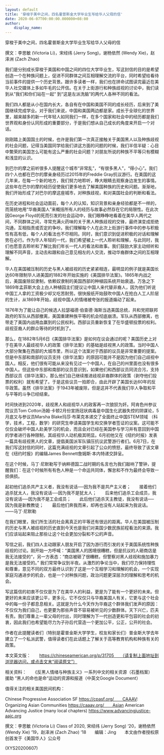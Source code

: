 ```yaml
---
layout: default
title: '穿梭于美中之间，四名霍普斯金大学毕业生写给华人父母的信'
date: 2020-06-07T00:00:00.000000+08:00
author:
    display_name: 
---
```


穿梭于美中之间，四名霍普斯金大学毕业生写给华人父母的信

撰文：李思敏 (Victoria Li)，宋经纬 (Jerry Song)，谢杨依然 (Wendy Xie)，赵泽洲 (Zach Zhao)

我们是分别成长穿梭于美国和中国之间的四位大学毕业生，写这封信的目的是希望创造一个在种族问题上，促进不同群体之间互相理解交流的平台，同时希望给看待当前事件的提供一个历史背景。跟许多读者一样，我们也在拼命试图读完最近在美华人社交媒体上多如牛毛的公开信。在关于上街游行和种族歧视的讨论中，我们读到从”我们和你们站在一起“ 到“这是左派洗脑”的两代人各种不同的看法。

我们四人都是从小在国内长大，各自有在中国和美国不同的成长经历，后来到了美国继续完成学业。对于我们来说，中国和美国两边都是家。成长于全球化的世界里，越来越多的新一代年轻人如同我们一样，在多个国家和社会中的经历都是我们世界观和身份认同形成的重要部分，于是我们想从自己成长的角度来开启一个对话。

刚刚踏上美国国土的时候，也许是我们第一次真正接触关于美国黑人以及种族歧视的社会问题，记得当美国同学给我们讲这方面的问题的时候，我们半信半疑：心目中繁荣的美国怎么可能有这么严重的社会问题？对朋友所说的种族不平等只有模糊和浅显的认识。

到巴尔的摩之前听很多人提醒这个城市“非常乱”，“有很多黑人”，“得小心”。我们四个人也都在巴尔的摩亲身经历过2015年的Freddie Gray抗议游行。在美国的这几年来，在每一个新的地方，我们努力地聆听，睁大眼睛去观察身边发生的事情。这些年在巴尔的摩的经历促使我们更多地去了解美国种族的历史和问题。渐渐地，我们开始形成了对巴尔的摩这座城市，对种族歧视，和对美国社会的判断和看法。

在历史进程和社会运动面前，每个人的认知，知识背景和亲身经验都是不一样的，而笼统地用“华裔美国人”来概括所有人的经历与故事必然存在它的局限性。在此次因George Floyd的死而引发的社会运动中，我们眼睁睁地看着在美华人两代之间，不同群体之间，寻常充满火药味的关于黑人种族歧视的交锋，最终演变成拒绝沟通，互相指责或否定的争吵。我们理解每个人在此次上街游行事件中的参与积极性有高有低，每个人的看法也不尽相同。同时，我们意识到促进积极的对话和理解势在必行。作为华人年轻的一代，我们希望被上一代人聆听和理解，与此同时，我们也愿意去聆听和了解比我们年长一代人的看法和故事。我们鼓励大家主动倾听和理解不同声音，主动去和跟和自己意见相左的人交流，推动华裔群体之间的互相理解。

华人在美国被压制的历史与黑人被歧视的历史紧紧相连，最明显的例子就是美国长达60年限制华人进美国的1882年开始实施的《美国排华法案》。1865年内战之后，美国废除奴隶制，依赖奴隶制的美国西部的种植园系统开始衰退。万急之下1869年孟菲斯大会上白人种植园主们提议让中国人来代替非裔人，因为他们听说中国工人拿的工资极少却又吃苦耐劳。很快报纸开始鼓吹中国人在抢白人工人阶层的生计，从1869年开始，歧视中国人的情绪被夸张的报道煽动了起来。

1876年为了能让自己的候选人拉瑟福德·伯查德·海斯当选美国总统，共和党把联邦政府的军队从西部撤离，美国重建种族平等的机会彻底崩溃。军队从西部撤离，也带走了美国内战用血赢到的公民权利。西部议员重新恢复了在华盛顿投票的权利。歧视亚裔人的群众等待的时机到了。

那么，在1882年5月6日《美国排华法案》是如何在议会通过的呢？美国历史上对于在美华人最歧视华人的政策《排华法案》的基础是歧视黑人的政策。当时中国人大部分聚集在西部的大城市里，所以这个法案对于西部的议员是非常重要的提案。但是中东部和南部的议员支持《排华法案》的原因可能并不是因为他们自己歧视中国人。相反，他们很有可能从来没有见过一个中国人，在自己的州里面也没有很多中国人。但这些中东部和南部的议员意识到，如果他们和西部议员同流合污，支持西部议员《排华法案》，那么他们自己继续推进歧视非裔群体的政策（剥夺他们投票的权利）就有希望了。于是这些议员一拍即合，由此开辟了美国长达60年的反华政策。虽然《排华法案》于1943年被废除，但是这并不代表我们华人争取和平与平等的斗争已经结束。

时间快进到2020年，歧视黑人和歧视华人的政客再一次狼狈为奸。阿肯色州参议院议员Tom Cotton汤姆·卡顿2月份宣扬冠状病毒是中国生化武器失控的阴谋论，5月底又与参议员Marsha Blake玛莎·布莱克本递交了全面终止中国STEM领域 （科学，技术，工程，数学）的研究生申请美国学生和交换学者签证的议案。这可能不仅仅会破坏中国人赴美学习的机会，而且会对已经在美国参与学习并有意回到中国的学者进行各种限制，其歧视华人动机极其明显。6月初他又在《纽约时报》发表一篇具有歧视黑人的文章，提倡美国派军队镇压抗议武警游行者们。6月7日，在我们写这封信的同时，这篇充满歧视的文章引起了公众的愤怒，最终导致了该文章在《纽约时报》的编辑James Bennett詹姆斯·本内特递交辞呈。

在这个时候，马丁·尼默勒写于纳粹德国二战时期的名言也为我们敲响了警钟，提醒我们：在这个时候所有有色人种是一个命运共同体，懈怠和不作为最终会导致一损俱损。

起初他们追杀共产主义者，我没有说话──因为我不是共产主义者；　　接着他们追杀犹太人，我没有说话──因为我不是犹太人；　　后来他们追杀工会成员，我没有说话──因为我不是工会成员；　　此后他们追杀天主教徒，我没有说话── 因为我是新教教徒；　　最后他们奔我而来，却再也没有人站起来为我说话。　　——马丁·尼默勒

在我们眼里，我们所生活的社会离真正的平等还有很远的距离。华人在美国被压制的历史与黑人被歧视的历史直到今天也是我们对美国少数民族前程看法的来源。我们应该站起来阻止那些让这个社会更加分裂和不公的声音。

写信之前，我们四人主动跟家人朋友开启了因为游行而引发的关于美国系统性种族歧视的讨论。刚开始一方呼喊：“美国黑人的困境很糟糕，但是抗议的人砸商店是我无法接受的“，另一方表态：“商店被砸了很糟糕，但警察对黑人歧视和施加暴力是我无法接受的。” 我们常常争议到半夜。从激烈的争论当中，我们尽力保持理性和尊重，意见不同的双方最终认识到了这是一个互相学习和理解的机会，一个实现家庭沟通进步的机会，也是一个对种族问题，政治问题更深层次的理解和思考的机会。

写这篇信的初衷不仅仅是为了在美华人的利益，更是为了能有一个更好的未来。但更好的未来应该更公平，更多元，它不仅仅只与华裔美国人有关，它更与这个社会中的每一份子都息息相关。这就是为什么今天作为华裔这个群体我们发声的原因：不仅仅为我们自己，也更要为那些声音不容易被听见的少数群体。天下兴亡，匹夫有责。我们尊重上一辈父母的付出，同时理解为下一代创造更和平包容的社会的初衷，因此我们也希望能尽力为子孙后代营造一个更加公平，公正，公开的社会。

作者在此提醒读者们（特别是霍普金斯大学学生，校友和家长们）普金斯大学去年建立了一个私派武警，值得读者们在此话题上了解关于高等教育机构和种族有关的政策。

本文英文版：　　https://chineseamerican.org/p/31705　　（请复制上面地址到浏览器访问，或点击文末“阅读原文”）

相关资料：　　《反黑人情绪与种族主义》一系列中文的相关资源（石墨档案）　　援助 “黑人的命也是命“运动的资源和报道（中英文Google Document）

值得关注的相关美国民间机构：

Chinese Progressive Association SF https://cpasf.org/　　CAAAV: Organizing Asian Communities https://caaav.org/　　Asian American Advancing Justice (many local chapters) https://www.advancingjustice-aajc.org

撰文：李思敏 (Victoria Li) Class of 2020, 宋经纬 (Jerry Song) ‘20，谢杨依然 (Wendy Xie) ‘19，赵泽洲 (Zach Zhao) ‘18　　编辑：Jing　　本文由作者授权原创首发于《美国华人》公众号

(XYS20200607)

